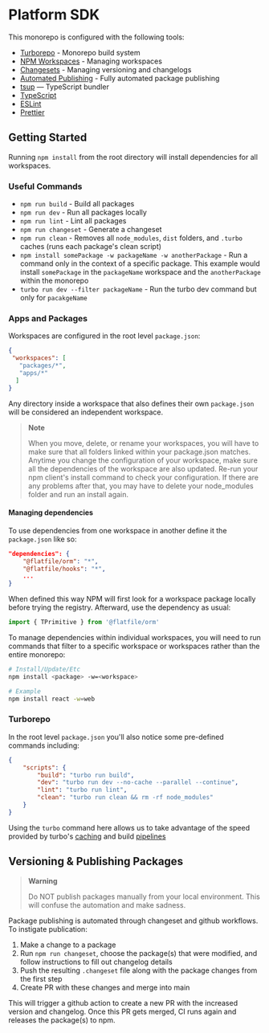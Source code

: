# Platform SDK

This monorepo is configured with the following tools:

- [Turborepo](https://turborepo.org) - Monorepo build system
- [NPM Workspaces](https://docs.npmjs.com/cli/v7/using-npm/workspaces) - Managing workspaces
- [Changesets](https://github.com/changesets/changesets) - Managing versioning and changelogs
- [Automated Publishing](https://github.com/changesets/action) - Fully automated package publishing
- [tsup](https://github.com/egoist/tsup) — TypeScript bundler
- [TypeScript](https://www.typescriptlang.org/)
- [ESLint](https://eslint.org/)
- [Prettier](https://prettier.io)

## Getting Started
Running `npm install` from the root directory will install dependencies for all workspaces.

### Useful Commands

- `npm run build` - Build all packages
- `npm run dev` - Run all packages locally
- `npm run lint` - Lint all packages
- `npm run changeset` - Generate a changeset
- `npm run clean` - Removes all `node_modules`, `dist` folders, and `.turbo` caches (runs each package's clean script)
- `npm install somePackage -w packageName -w anotherPackage` - Run a command only in the context of a specific package. This example would install `somePackage` in the `packageName` workspace and the `anotherPackage` within the monorepo
- `turbo run dev --filter packageName` - Run the turbo dev command but only for `pacakgeName`

### Apps and Packages
Workspaces are configured in the root level `package.json`:
```json
{
 "workspaces": [
   "packages/*",
   "apps/*"
  ]
}
```
Any directory inside a workspace that also defines their own `package.json` will be considered an independent workspace.
> **Note**
> 
>When you move, delete, or rename your workspaces, you will have to make sure that all folders linked within your package.json matches. Anytime you change the configuration of your workspace, make sure all the dependencies of the workspace are also updated. Re-run your npm client's install command to check your configuration. If there are any problems after that, you may have to delete your node_modules folder and run an install again.

#### Managing dependencies
To use dependencies from one workspace in another define it the `package.json` like so:

```json
"dependencies": {
    "@flatfile/orm": "*",
    "@flatfile/hooks": "*",
    ...
}
```

When defined this way NPM will first look for a workspace package locally before trying the registry. Afterward, use the dependency as usual:

```js
import { TPrimitive } from '@flatfile/orm'
```

To manage dependencies within individual workspaces, you will need to run commands that filter to a specific workspace or workspaces rather than the entire monorepo:
```bash
# Install/Update/Etc
npm install <package> -w=<workspace>

# Example
npm install react -w=web
```

### Turborepo
In the root level `package.json` you'll also notice some pre-defined commands including:
```json
{
    "scripts": {
        "build": "turbo run build",
        "dev": "turbo run dev --no-cache --parallel --continue",
        "lint": "turbo run lint",
        "clean": "turbo run clean && rm -rf node_modules"
    }
}
```

Using the `turbo` command here allows us to take advantage of the speed provided by turbo's [caching](https://turborepo.org/docs/core-concepts/caching) and build [pipelines](https://turborepo.org/docs/core-concepts/pipelines)


## Versioning & Publishing Packages
> **Warning**
> 
> Do NOT publish packages manually from your local environment. This will confuse the automation and make sadness.

Package publishing is automated through changeset and github workflows. To instigate publication:
1. Make a change to a package 
2. Run `npm run changeset`, choose the package(s) that were modified, and follow instructions to fill out changelog details
3. Push the resulting `.changeset` file along with the package changes from the first step
4. Create PR with these changes and merge into main

This will trigger a github action to create a new PR with the increased version and changelog. Once this PR gets merged, CI runs again and releases the package(s) to npm.

